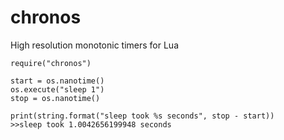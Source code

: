 chronos
=======

High resolution monotonic timers for Lua


```
require("chronos")

start = os.nanotime()
os.execute("sleep 1")
stop = os.nanotime()

print(string.format("sleep took %s seconds", stop - start))
>>sleep took 1.0042656199948 seconds
```
